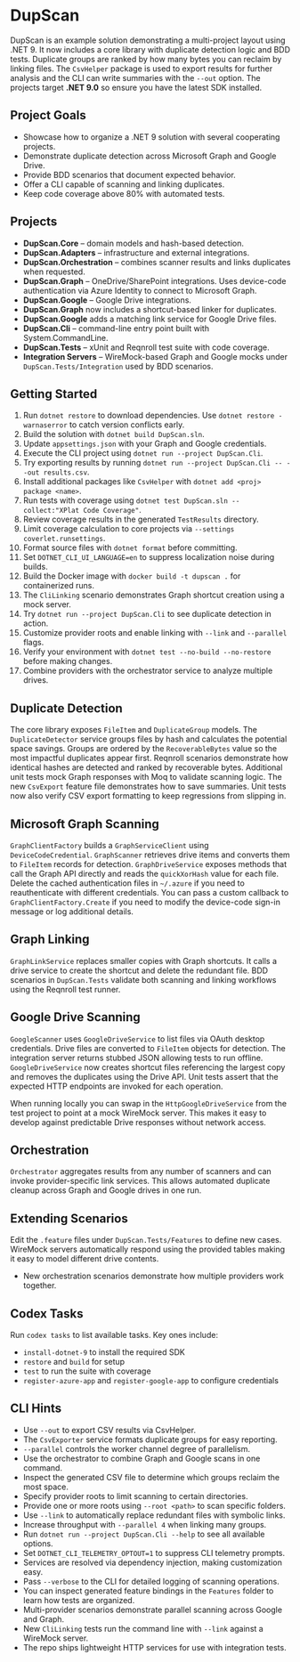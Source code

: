 # DupScan

DupScan is an example solution demonstrating a multi-project layout using .NET 9.
It now includes a core library with duplicate detection logic and BDD tests.
Duplicate groups are ranked by how many bytes you can reclaim by linking files.
The `CsvHelper` package is used to export results for further analysis and the
CLI can write summaries with the `--out` option.
The projects target **.NET 9.0** so ensure you have the latest SDK installed.

## Project Goals
- Showcase how to organize a .NET 9 solution with several cooperating projects.
- Demonstrate duplicate detection across Microsoft Graph and Google Drive.
- Provide BDD scenarios that document expected behavior.
- Offer a CLI capable of scanning and linking duplicates.
- Keep code coverage above 80% with automated tests.

## Projects
- **DupScan.Core** – domain models and hash-based detection.
- **DupScan.Adapters** – infrastructure and external integrations.
- **DupScan.Orchestration** – combines scanner results and links duplicates when requested.
- **DupScan.Graph** – OneDrive/SharePoint integrations.
  Uses device-code authentication via Azure Identity to connect to Microsoft Graph.
- **DupScan.Google** – Google Drive integrations.
- **DupScan.Graph** now includes a shortcut-based linker for duplicates.
- **DupScan.Google** adds a matching link service for Google Drive files.
- **DupScan.Cli** – command-line entry point built with System.CommandLine.
- **DupScan.Tests** – xUnit and Reqnroll test suite with code coverage.
- **Integration Servers** – WireMock-based Graph and Google mocks under
  `DupScan.Tests/Integration` used by BDD scenarios.

## Getting Started
1. Run `dotnet restore` to download dependencies.
   Use `dotnet restore -warnaserror` to catch version conflicts early.
2. Build the solution with `dotnet build DupScan.sln`.
3. Update `appsettings.json` with your Graph and Google credentials.
4. Execute the CLI project using `dotnet run --project DupScan.Cli`.
5. Try exporting results by running `dotnet run --project DupScan.Cli -- --out results.csv`.
6. Install additional packages like `CsvHelper` with `dotnet add <proj> package <name>`.
7. Run tests with coverage using `dotnet test DupScan.sln --collect:"XPlat Code Coverage"`.
8. Review coverage results in the generated `TestResults` directory.
9. Limit coverage calculation to core projects via `--settings coverlet.runsettings`.
10. Format source files with `dotnet format` before committing.
11. Set `DOTNET_CLI_UI_LANGUAGE=en` to suppress localization noise during builds.
12. Build the Docker image with `docker build -t dupscan .` for containerized runs.
13. The `CliLinking` scenario demonstrates Graph shortcut creation using a mock server.
14. Try `dotnet run --project DupScan.Cli` to see duplicate detection in action.
15. Customize provider roots and enable linking with `--link` and `--parallel` flags.
16. Verify your environment with `dotnet test --no-build --no-restore` before making changes.
17. Combine providers with the orchestrator service to analyze multiple drives.

## Duplicate Detection
The core library exposes `FileItem` and `DuplicateGroup` models. The
`DuplicateDetector` service groups files by hash and calculates the potential
space savings. Groups are ordered by the `RecoverableBytes` value so the most
impactful duplicates appear first. Reqnroll scenarios demonstrate how identical
hashes are detected and ranked by recoverable bytes. Additional unit tests mock
Graph responses with Moq to validate scanning logic.
The new `CsvExport` feature file demonstrates how to save summaries.
Unit tests now also verify CSV export formatting to keep regressions from
slipping in.

## Microsoft Graph Scanning
`GraphClientFactory` builds a `GraphServiceClient` using `DeviceCodeCredential`.
`GraphScanner` retrieves drive items and converts them to `FileItem` records for
detection.
`GraphDriveService` exposes methods that call the Graph API directly and reads the `quickXorHash` value for each file.
Delete the cached authentication files in `~/.azure` if you need to reauthenticate with different credentials.
You can pass a custom callback to `GraphClientFactory.Create` if you need to modify the device-code sign-in message or log additional details.

## Graph Linking
`GraphLinkService` replaces smaller copies with Graph shortcuts. It calls a
drive service to create the shortcut and delete the redundant file.
BDD scenarios in `DupScan.Tests` validate both scanning and linking workflows using the Reqnroll test runner.

## Google Drive Scanning
`GoogleScanner` uses `GoogleDriveService` to list files via OAuth desktop
credentials. Drive files are converted to `FileItem` objects for detection.
The integration server returns stubbed JSON allowing tests to run offline.
`GoogleDriveService` now creates shortcut files referencing the largest copy and
removes the duplicates using the Drive API. Unit tests assert that the expected
HTTP endpoints are invoked for each operation.

When running locally you can swap in the `HttpGoogleDriveService` from the test
project to point at a mock WireMock server. This makes it easy to develop
against predictable Drive responses without network access.

## Orchestration
`Orchestrator` aggregates results from any number of scanners and can invoke provider-specific link services.
This allows automated duplicate cleanup across Graph and Google drives in one run.

## Extending Scenarios
Edit the `.feature` files under `DupScan.Tests/Features` to define new cases.
WireMock servers automatically respond using the provided tables making it easy
to model different drive contents.
- New orchestration scenarios demonstrate how multiple providers work together.

## Codex Tasks
Run `codex tasks` to list available tasks. Key ones include:
- `install-dotnet-9` to install the required SDK
- `restore` and `build` for setup
- `test` to run the suite with coverage
- `register-azure-app` and `register-google-app` to configure credentials

## CLI Hints
- Use `--out` to export CSV results via CsvHelper.
- The `CsvExporter` service formats duplicate groups for easy reporting.
- `--parallel` controls the worker channel degree of parallelism.
- Use the orchestrator to combine Graph and Google scans in one command.
- Inspect the generated CSV file to determine which groups reclaim the most
  space.
- Specify provider roots to limit scanning to certain directories.
- Provide one or more roots using `--root <path>` to scan specific folders.
- Use `--link` to automatically replace redundant files with symbolic links.
- Increase throughput with `--parallel 4` when linking many groups.
- Run `dotnet run --project DupScan.Cli --help` to see all available options.
- Set `DOTNET_CLI_TELEMETRY_OPTOUT=1` to suppress CLI telemetry prompts.
- Services are resolved via dependency injection, making customization easy.
- Pass `--verbose` to the CLI for detailed logging of scanning operations.
- You can inspect generated feature bindings in the `Features` folder to learn how tests are organized.
- Multi-provider scenarios demonstrate parallel scanning across Google and Graph.
- New `CliLinking` tests run the command line with `--link` against a WireMock server.
- The repo ships lightweight HTTP services for use with integration tests.

